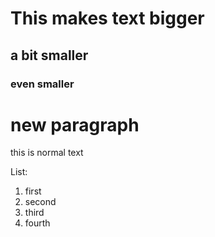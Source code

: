 # This makes text bigger
## a bit smaller
### even smaller

# new paragraph 
this is normal text 

List:
1. first
2. second
3. third
4. fourth
